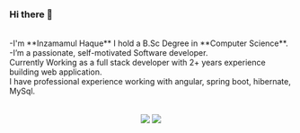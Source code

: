 ### Hi there 👋
<br> 
-I'm **Inzamamul Haque** I hold a B.Sc Degree in **Computer Science**. 
-I’m a passionate, self-motivated Software developer.
<br>
Currently Working as a full stack developer with 2+ years experience building web application.
<br>
I have professional experience working with angular, spring boot, hibernate, MySql.
<br>
<br>

<p align='center'>
<img align='center' src="https://github-readme-stats.vercel.app/api?username=inzamamul-haque">
<img align='center' src = "https://github-readme-stats.vercel.app/api/top-langs/?username=inzamamul-haque&hide_border=true&layout=compact">
<p/>
<br>
